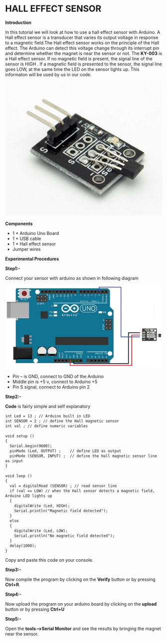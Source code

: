 # HALL EFFECT SENSOR

**Introduction**

In this tutorial we will look at how to use a hall effect sensor with Arduino. A Hall effect sensor is a transducer that varies its output
voltage in response to a magnetic field.The Hall effect sensor works on the principle of the Hall effect.
The Arduino can detect this voltage change through its interrupt pin and determine whether the magnet is near the sensor or not.
The **KY-003** is a Hall effect sensor. If no magnetic field is present, the signal line of the sensor is HIGH . If a magnetic field is
presented to the sensor, the signal line goes LOW, at the same time the LED on the sensor lights up. This informaton will be used by us in 
our code.

![pinout](/Hall_effect_sensor/images/hallsensor.jpg)

**Components**

* 1 * Arduino Uno Board
* 1 * USB cable
* 1 * Hall effect sensor
* Jumper wires

**Experimental Procedures**

**Step1:-**

Connect your sensor with arduino as shown in following diagram

![connection](/Hall_effect_sensor/images/Hall-effect-sensor-interfacing-with-arduino.jpg)

* Pin – is GND, connect to GND of the Arduino
* Middle pin is +5 v, connect to Arduino +5
* Pin S signal, connect to Arduino pin 2

**Step2:-**

**Code** is fairly simple and self explanatory

    int Led = 13 ; // Arduino built in LED
    int SENSOR = 2 ; // define the Hall magnetic sensor
    int val ; // define numeric variables 
 
    void setup ()
    {
      Serial.begin(9600);
      pinMode (Led, OUTPUT) ;    // define LED as output
      pinMode (SENSOR, INPUT) ;  // define the Hall magnetic sensor line as input
    }
 
    void loop ()
    {
      val = digitalRead (SENSOR) ; // read sensor line
      if (val == LOW) // when the Hall sensor detects a magnetic field, Arduino LED lights up
      {
        digitalWrite (Led, HIGH);
        Serial.println("Magnetic field detected");
      }
      else
      {
        digitalWrite (Led, LOW);
        Serial.println("No magnetic field detected");
      }
      delay(1000);
    }
    
Copy and paste this code on your console.

**Step3:-**

Now compile the program by clicking on the **Verify** button or by pressing **Ctrl+R**.

**Step4:-**

Now upload the program on your arduino board by clicking on the **upload** button or by pressing **Ctrl+U**

**Step5:-**

Open the **tools-->Serial Monitor** and see the results by bringing the magnet near the sensor.
